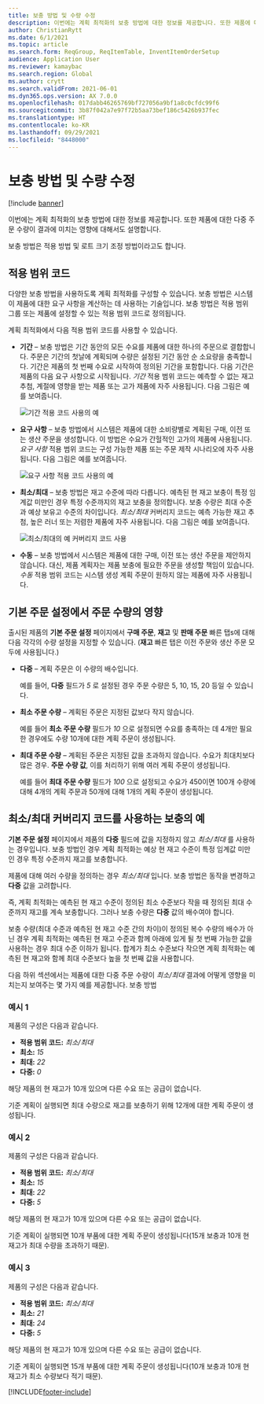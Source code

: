 ```yaml
---
title: 보충 방법 및 수량 수정
description: 이번에는 계획 최적화의 보충 방법에 대한 정보를 제공합니다. 또한 제품에 대한 다중 주문 수량이 결과에 미치는 영향에 대해서도 설명합니다.
author: ChristianRytt
ms.date: 6/1/2021
ms.topic: article
ms.search.form: ReqGroup, ReqItemTable, InventItemOrderSetup
audience: Application User
ms.reviewer: kamaybac
ms.search.region: Global
ms.author: crytt
ms.search.validFrom: 2021-06-01
ms.dyn365.ops.version: AX 7.0.0
ms.openlocfilehash: 017dabb46265769bf727056a9bf1a8c0cfdc99f6
ms.sourcegitcommit: 3b87f042a7e97f72b5aa73bef186c5426b937fec
ms.translationtype: HT
ms.contentlocale: ko-KR
ms.lasthandoff: 09/29/2021
ms.locfileid: "8448000"
---
```

# <a name="replenishment-methods-and-quantity-modification"></a>보충 방법 및 수량 수정

[!include [banner](../../includes/banner.md)]

이번에는 계획 최적화의 보충 방법에 대한 정보를 제공합니다. 또한 제품에 대한 다중 주문 수량이 결과에 미치는 영향에 대해서도 설명합니다.

보충 방법은 적용 방법 및 로트 크기 조정 방법이라고도 합니다.

## <a name="coverage-codes"></a>적용 범위 코드

다양한 보충 방법을 사용하도록 계획 최적화를 구성할 수 있습니다. 보충 방법은 시스템이 제품에 대한 요구 사항을 계산하는 데 사용하는 기술입니다. 보충 방법은 적용 범위 그룹 또는 제품에 설정할 수 있는 적용 범위 코드로 정의됩니다.

계획 최적화에서 다음 적용 범위 코드를 사용할 수 있습니다.

- **기간** – 보충 방법은 기간 동안의 모든 수요를 제품에 대한 하나의 주문으로 결합합니다. 주문은 기간의 첫날에 계획되며 수량은 설정된 기간 동안 순 소요량을 충족합니다. 기간은 제품의 첫 번째 수요로 시작하여 정의된 기간을 포함합니다. 다음 기간은 제품의 다음 요구 사항으로 시작됩니다. *기간* 적용 범위 코드는 예측할 수 없는 재고 추첨, 계절에 영향을 받는 제품 또는 고가 제품에 자주 사용됩니다. 다음 그림은 예를 보여줍니다.

    ![기간 적용 코드 사용의 예](./media/coverage-code-period.png "기간 적용 코드 사용 예")

- **요구 사항** – 보충 방법에서 시스템은 제품에 대한 소비량별로 계획된 구매, 이전 또는 생산 주문을 생성합니다. 이 방법은 수요가 간헐적인 고가의 제품에 사용됩니다. *요구 사항* 적용 범위 코드는 구성 가능한 제품 또는 주문 제작 시나리오에 자주 사용됩니다. 다음 그림은 예를 보여줍니다.

    ![요구 사항 적용 코드 사용의 예](./media/coverage-code-requirement.png "요구 사항 적용 코드 사용의 예")

- **최소/최대** – 보충 방법은 재고 수준에 따라 다릅니다. 예측된 현 재고 보충이 특정 임계값 미만인 경우 특정 수준까지의 재고 보충을 정의합니다. 보충 수량은 최대 수준과 예상 보유고 수준의 차이입니다. *최소/최대* 커버리지 코드는 예측 가능한 재고 추첨, 높은 러너 또는 저렴한 제품에 자주 사용됩니다. 다음 그림은 예를 보여줍니다.

    ![최소/최대의 예 커버리지 코드 사용](./media/coverage-code-min-max.png "최소/최대의 예 커버리지 코드 사용")

- **수동** – 보충 방법에서 시스템은 제품에 대한 구매, 이전 또는 생산 주문을 제안하지 않습니다. 대신, 제품 계획자는 제품 보충에 필요한 주문을 생성할 책임이 있습니다. *수동* 적용 범위 코드는 시스템 생성 계획 주문이 원하지 않는 제품에 자주 사용됩니다.

## <a name="impact-of-the-order-quantity-from-default-order-settings"></a>기본 주문 설정에서 주문 수량의 영향

출시된 제품의 **기본 주문 설정** 페이지에서 **구매 주문**, **재고** 및 **판매 주문** 빠른 탭s에 대해 다음 각각의 수량 설정을 지정할 수 있습니다. (**재고** 빠른 탭은 이전 주문와 생산 주문 모두에 사용됩니다.)

- **다중** – 계획 주문은 이 수량의 배수입니다.

    예를 들어, **다중** 필드가 *5* 로 설정된 경우 주문 수량은 5, 10, 15, 20 등일 수 있습니다.

- **최소 주문 수량** – 계획된 주문은 지정된 값보다 작지 않습니다.

    예를 들어 **최소 주문 수량** 필드가 *10* 으로 설정되면 수요를 충족하는 데 4개만 필요한 경우에도 수량 10개에 대한 계획 주문이 생성됩니다.

- **최대 주문 수량** – 계획된 주문은 지정된 값을 초과하지 않습니다. 수요가 최대치보다 많은 경우. **주문 수량 값**, 이를 처리하기 위해 여러 계획 주문이 생성됩니다.

    예를 들어 **최대 주문 수량** 필드가 *100* 으로 설정되고 수요가 450이면 100개 수량에 대해 4개의 계획 주문과 50개에 대해 1개의 계획 주문이 생성됩니다.

## <a name="examples-of-replenishment-that-use-the-minmax-coverage-code"></a>최소/최대 커버리지 코드를 사용하는 보충의 예

**기본 주문 설정** 페이지에서 제품의 **다중** 필드에 값을 지정하지 않고 *최소/최대* 를 사용하는 경우입니다. 보충 방법인 경우 계획 최적화는 예상 현 재고 수준이 특정 임계값 미만인 경우 특정 수준까지 재고를 보충합니다.

제품에 대해 여러 수량을 정의하는 경우 *최소/최대* 입니다. 보충 방법은 동작을 변경하고 **다중** 값을 고려합니다.

즉, 계획 최적화는 예측된 현 재고 수준이 정의된 최소 수준보다 작을 때 정의된 최대 수준까지 재고를 계속 보충합니다. 그러나 보충 수량은 **다중** 값의 배수여야 합니다.

보충 수량(최대 수준과 예측된 현 재고 수준 간의 차이)이 정의된 복수 수량의 배수가 아닌 경우 계획 최적화는 예측된 현 재고 수준과 함께 아래에 있게 될 첫 번째 가능한 값을 사용하는 경우 최대 수준 이하가 됩니다. 합계가 최소 수준보다 작으면 계획 최적화는 예측된 현 재고와 함께 최대 수준보다 높을 첫 번째 값을 사용합니다.

다음 하위 섹션에서는 제품에 대한 다중 주문 수량이 *최소/최대* 결과에 어떻게 영향을 미치는지 보여주는 몇 가지 예를 제공합니다. 보충 방법

### <a name="example-1"></a>예시 1

제품의 구성은 다음과 같습니다.

- **적용 범위 코드:** *최소/최대*
- **최소:** *15*
- **최대:** *22*
- **다중:** *0*

해당 제품의 현 재고가 10개 있으며 다른 수요 또는 공급이 없습니다.

기준 계획이 실행되면 최대 수량으로 재고를 보충하기 위해 12개에 대한 계획 주문이 생성됩니다.

### <a name="example-2"></a>예시 2

제품의 구성은 다음과 같습니다.

- **적용 범위 코드:** *최소/최대*
- **최소:** *15*
- **최대:** *22*
- **다중:** *5*

해당 제품의 현 재고가 10개 있으며 다른 수요 또는 공급이 없습니다.

기준 계획이 실행되면 10개 부품에 대한 계획 주문이 생성됩니다(15개 보충과 10개 현 재고가 최대 수량을 초과하기 때문).

### <a name="example-3"></a>예시 3

제품의 구성은 다음과 같습니다.

- **적용 범위 코드:** *최소/최대*
- **최소:** *21*
- **최대:** *24*
- **다중:** *5*

해당 제품의 현 재고가 10개 있으며 다른 수요 또는 공급이 없습니다.

기준 계획이 실행되면 15개 부품에 대한 계획 주문이 생성됩니다(10개 보충과 10개 현 재고가 최소 수량보다 적기 때문).

[!INCLUDE[footer-include](../../../includes/footer-banner.md)]
